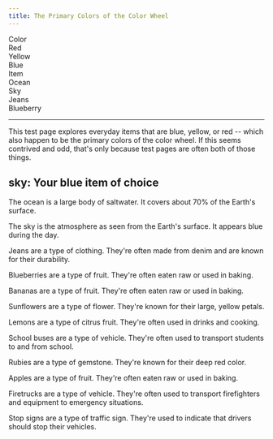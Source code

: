 ```yaml
---
title: The Primary Colors of the Color Wheel
---
```

<div id="mdoc-selector"><div><div class="mdoc-pref__container"><div class="mdoc-pref__label">Color</div><div class="mdoc-pref__pill " data-pref-id="color" data-option-id="red">Red</div><div class="mdoc-pref__pill " data-pref-id="color" data-option-id="yellow">Yellow</div><div class="mdoc-pref__pill selected" data-pref-id="color" data-option-id="blue">Blue</div></div><div class="mdoc-pref__container"><div class="mdoc-pref__label">Item</div><div class="mdoc-pref__pill " data-pref-id="item" data-option-id="ocean">Ocean</div><div class="mdoc-pref__pill selected" data-pref-id="item" data-option-id="sky">Sky</div><div class="mdoc-pref__pill " data-pref-id="item" data-option-id="jeans">Jeans</div><div class="mdoc-pref__pill " data-pref-id="item" data-option-id="blueberry">Blueberry</div></div><hr /></div></div><div id="mdoc-content" class="customizable"><article>
  <p>
    This test page explores everyday items that are blue, yellow, or red --
    which also happen to be the primary colors of the color wheel. If this seems
    contrived and odd, that's only because test pages are often both of those
    things.
  </p>
  <h2>sky: Your blue item of choice</h2>
  <div class="mdoc__toggleable mdoc__hidden" data-if="19">
    <div class="mdoc__toggleable mdoc__hidden" data-if="15">
      <p>
        The ocean is a large body of saltwater. It covers about 70% of the
        Earth's surface.
      </p>
    </div>
    <div class="mdoc__toggleable" data-if="16">
      <p>
        The sky is the atmosphere as seen from the Earth's surface. It appears
        blue during the day.
      </p>
    </div>
    <div class="mdoc__toggleable mdoc__hidden" data-if="17">
      <p>
        Jeans are a type of clothing. They're often made from denim and are
        known for their durability.
      </p>
    </div>
    <div class="mdoc__toggleable mdoc__hidden" data-if="18">
      <p>
        Blueberries are a type of fruit. They're often eaten raw or used in
        baking.
      </p>
    </div>
  </div>
  <div class="mdoc__toggleable mdoc__hidden" data-if="20">
    <div class="mdoc__toggleable mdoc__hidden" data-if="22">
      <p>
        Bananas are a type of fruit. They're often eaten raw or used in baking.
      </p>
    </div>
    <div class="mdoc__toggleable mdoc__hidden" data-if="23">
      <p>
        Sunflowers are a type of flower. They're known for their large, yellow
        petals.
      </p>
    </div>
    <div class="mdoc__toggleable mdoc__hidden" data-if="24">
      <p>
        Lemons are a type of citrus fruit. They're often used in drinks and
        cooking.
      </p>
    </div>
    <div class="mdoc__toggleable mdoc__hidden" data-if="25">
      <p>
        School buses are a type of vehicle. They're often used to transport
        students to and from school.
      </p>
    </div>
  </div>
  <div class="mdoc__toggleable mdoc__hidden" data-if="21">
    <div class="mdoc__toggleable mdoc__hidden" data-if="26">
      <p>
        Rubies are a type of gemstone. They're known for their deep red color.
      </p>
    </div>
    <div class="mdoc__toggleable mdoc__hidden" data-if="27">
      <p>
        Apples are a type of fruit. They're often eaten raw or used in baking.
      </p>
    </div>
    <div class="mdoc__toggleable mdoc__hidden" data-if="28">
      <p>
        Firetrucks are a type of vehicle. They're often used to transport
        firefighters and equipment to emergency situations.
      </p>
    </div>
    <div class="mdoc__toggleable mdoc__hidden" data-if="29">
      <p>
        Stop signs are a type of traffic sign. They're used to indicate that
        drivers should stop their vehicles.
      </p>
    </div>
  </div>
</article>
</div>
<div x-init='const initPage = () => { clientPrefsManager.initialize({    pagePrefsConfig: [{"n":"Color","i":"color","o":"primary_color_options"},{"n":"Item","i":"item","o":"<COLOR>_item_options"}],    prefOptionsConfig: {"primary_color_options":[{"n":"Red","i":"red"},{"n":"Yellow","i":"yellow"},{"n":"Blue","d":true,"i":"blue"}],"red_item_options":[{"n":"Ruby","i":"ruby"},{"n":"Apple","d":true,"i":"apple"},{"n":"Firetruck","i":"firetruck"},{"n":"Stop sign","i":"stop_sign"}],"yellow_item_options":[{"n":"Banana","d":true,"i":"banana"},{"n":"Sunflower","i":"sunflower"},{"n":"Lemon","i":"lemon"},{"n":"School bus","i":"school_bus"}],"blue_item_options":[{"n":"Ocean","i":"ocean"},{"n":"Sky","d":true,"i":"sky"},{"n":"Jeans","i":"jeans"},{"n":"Blueberry","i":"blueberry"}]},    selectedValsByPrefId: {"color":"blue","item":"sky"},    ifFunctionsByRef: {"15":{"m":"F","n":"e","p":{"0":{"m":"V","p":["item"],"v":"sky"},"1":"ocean"},"v":false,"r":"15"},"16":{"m":"F","n":"e","p":{"0":{"m":"V","p":["item"],"v":"sky"},"1":"sky"},"v":true,"r":"16"},"17":{"m":"F","n":"e","p":{"0":{"m":"V","p":["item"],"v":"sky"},"1":"jeans"},"v":false,"r":"17"},"18":{"m":"F","n":"e","p":{"0":{"m":"V","p":["item"],"v":"sky"},"1":"blueberry"},"v":false,"r":"18"},"19":{"m":"F","n":"e","p":{"0":{"m":"V","p":["colour"]},"1":"blue"},"v":false,"r":"19"},"20":{"m":"F","n":"e","p":{"0":{"m":"V","p":["color"],"v":"blue"},"1":"yellow"},"v":false,"r":"20"},"21":{"m":"F","n":"e","p":{"0":{"m":"V","p":["color"],"v":"blue"},"1":"red"},"v":false,"r":"21"},"22":{"m":"F","n":"e","p":{"0":{"m":"V","p":["item"],"v":"sky"},"1":"banana"},"v":false,"r":"22"},"23":{"m":"F","n":"e","p":{"0":{"m":"V","p":["item"],"v":"sky"},"1":"sunflower"},"v":false,"r":"23"},"24":{"m":"F","n":"e","p":{"0":{"m":"V","p":["item"],"v":"sky"},"1":"lemon"},"v":false,"r":"24"},"25":{"m":"F","n":"e","p":{"0":{"m":"V","p":["item"],"v":"sky"},"1":"school_bus"},"v":false,"r":"25"},"26":{"m":"F","n":"e","p":{"0":{"m":"V","p":["item"],"v":"sky"},"1":"ruby"},"v":false,"r":"26"},"27":{"m":"F","n":"e","p":{"0":{"m":"V","p":["item"],"v":"sky"},"1":"apple"},"v":false,"r":"27"},"28":{"m":"F","n":"e","p":{"0":{"m":"V","p":["item"],"v":"sky"},"1":"firetruck"},"v":false,"r":"28"},"29":{"m":"F","n":"e","p":{"0":{"m":"V","p":["item"],"v":"sky"},"1":"stop_sign"},"v":false,"r":"29"}}  });}; if (document.readyState === "complete" || document.readyState === "interactive") {  setTimeout(initPage, 1);} else {  document.addEventListener("DOMContentLoaded", initPage);}'></div>